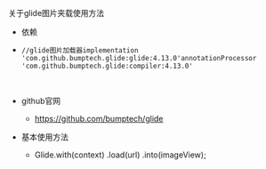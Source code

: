 关于glide图片夹载使用方法

*  依赖

  * ```
    //glide图片加载器implementation 'com.github.bumptech.glide:glide:4.13.0'annotationProcessor 'com.github.bumptech.glide:compiler:4.13.0'
    ```

    ​			

* github官网

  * https://github.com/bumptech/glide

* 基本使用方法

  * Glide.with(context)
        .load(url)
        .into(imageView);